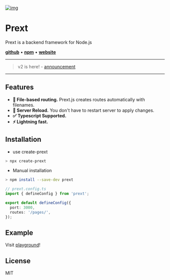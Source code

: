 [![img](https://github.com/do4ng/prext/blob/3.0-next/.github/assets/icon-v3-white.svg)](https://github.com/do4ng/prext)

# Prext

Prext is a backend framework for Node.js

[**github**](https://github.com/do4ng/prext) • [**npm**](https://npmjs.com/package/prext) • [**website**](https://prext.netlify.app/)

---

> v2 is here! - [announcement](https://prext.netlify.app/blog/v2-0)

---

## Features

- **🚧 File-based routing.** Prext.js creates routes automatically with filenames.
- **🚀 Server Reload.** You don't have to restart server to apply changes.
- **✅ Typescript Supported.**
- **⚡ Lightning fast.**

## Installation

- use create-prext

```sh
> npx create-prext
```

- Manual installation

```sh
> npm install --save-dev prext
```

```ts
// prext.config.ts
import { defineConfig } from 'prext';

export default defineConfig({
  port: 3000,
  routes: '/pages/',
});
```

## Example

Visit [playground](https://github.com/do4ng/prext/tree/main/playground)!

## License

MIT
